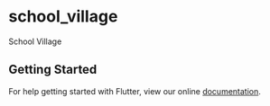 # school_village

School Village

## Getting Started

For help getting started with Flutter, view our online
[documentation](https://flutter.io/).
